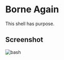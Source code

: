 Borne Again
===========

This shell has purpose.

Screenshot
--------------

![bash](http://i.imgur.com/JkUi4LH.png)


